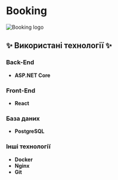 # Booking

![Booking logo](https://upload.wikimedia.org/wikipedia/commons/thumb/d/dd/Booking.com_Logo.svg/1280px-Booking.com_Logo.svg.png)

## ✨ Використані технології ✨

### Back-End
- **ASP.NET Core**

### Front-End
- **React**

### База даних
- **PostgreSQL**

### Інші технології
- **Docker**
- **Nginx**
- **Git**
